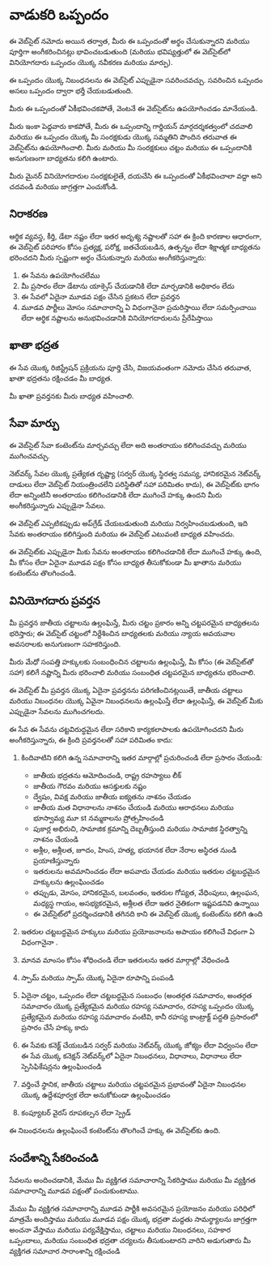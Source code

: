 # వాడుకరి ఒప్పందం

ఈ వెబ్‌సైట్ నమోదు అయిన తర్వాత, మీరు ఈ ఒప్పందంతో అర్థం చేసుకున్నారని మరియు పూర్తిగా అంగీకరించినట్లు భావించబడుతుంది (మరియు భవిష్యత్తులో ఈ వెబ్‌సైట్‌లో వినియోగదారు ఒప్పందం యొక్క నవీకరణ మరియు మార్పు).

ఈ ఒప్పందం యొక్క నిబంధనలను ఈ వెబ్‌సైట్ ఎప్పుడైనా సవరించవచ్చు. సవరించిన ఒప్పందం అసలు ఒప్పందం ద్వారా భర్తీ చేయబడుతుంది.

మీరు ఈ ఒప్పందంతో ఏకీభవించకపోతే, వెంటనే ఈ వెబ్‌సైట్‌ను ఉపయోగించడం మానేయండి.

మీరు ఇంకా పెద్దవారు కాకపోతే, మీరు ఈ ఒప్పందాన్ని గార్డియన్ మార్గదర్శకత్వంలో చదవాలి మరియు ఈ ఒప్పందం యొక్క మీ సంరక్షకుడు యొక్క సమ్మతిని పొందిన తరువాత ఈ వెబ్‌సైట్‌ను ఉపయోగించాలి. మీరు మరియు మీ సంరక్షకులు చట్టం మరియు ఈ ఒప్పందానికి అనుగుణంగా బాధ్యతను కలిగి ఉంటారు.

మీరు మైనర్ వినియోగదారుల సంరక్షకులైతే, దయచేసి ఈ ఒప్పందంతో ఏకీభవించాలా వద్దా అని చదవండి మరియు జాగ్రత్తగా ఎంచుకోండి.

## నిరాకరణ

ఆర్థిక వ్యవస్థ, కీర్తి, డేటా నష్టం లేదా ఇతర అదృశ్య నష్టాలతో సహా ఈ క్రింది కారణాల ఆధారంగా, ఈ వెబ్‌సైట్ పరిహారం కోసం ప్రత్యక్ష, పరోక్ష, జతచేయబడిన, ఉత్పన్నం లేదా శిక్షాత్మక బాధ్యతను భరించదని మీరు స్పష్టంగా అర్థం చేసుకున్నారు మరియు అంగీకరిస్తున్నారు:

1. ఈ సేవను ఉపయోగించలేము
1. మీ ప్రసారం లేదా డేటాను యాక్సెస్ చేయడానికి లేదా మార్చడానికి అధికారం లేదు
1. ఈ సేవలో ఏదైనా మూడవ పక్షం చేసిన ప్రకటన లేదా ప్రవర్తన
1. మూడవ పార్టీలు మోసం సమాచారాన్ని ఏ విధంగానైనా ప్రచురిస్తాయి లేదా సమర్పించాయి లేదా ఆర్థిక నష్టాలను అనుభవించడానికి వినియోగదారులను ప్రేరేపిస్తాయి

## ఖాతా భద్రత

ఈ సేవ యొక్క రిజిస్ట్రేషన్ ప్రక్రియను పూర్తి చేసి, విజయవంతంగా నమోదు చేసిన తరువాత, ఖాతా భద్రతను రక్షించడం మీ బాధ్యత.

మీ ఖాతా ప్రవర్తనకు మీరు బాధ్యత వహించాలి.

## సేవా మార్పు

ఈ వెబ్‌సైట్ సేవా కంటెంట్‌ను మార్చవచ్చు లేదా అది అంతరాయం కలిగించవచ్చు మరియు ముగించవచ్చు.

నెట్‌వర్క్ సేవల యొక్క ప్రత్యేకత దృష్ట్యా (సర్వర్ యొక్క స్థిరత్వ సమస్య, హానికరమైన నెట్‌వర్క్ దాడులు లేదా వెబ్‌సైట్ నియంత్రించలేని పరిస్థితితో సహా పరిమితం కాదు), ఈ వెబ్‌సైట్‌కు భాగం లేదా అన్నింటినీ అంతరాయం కలిగించడానికి లేదా ముగించే హక్కు ఉందని మీరు అంగీకరిస్తున్నారు ఎప్పుడైనా సేవలు.

ఈ వెబ్‌సైట్ ఎప్పటికప్పుడు అప్‌గ్రేడ్ చేయబడుతుంది మరియు నిర్వహించబడుతుంది, ఇది సేవకు అంతరాయం కలిగిస్తుంది మరియు ఈ వెబ్‌సైట్ ఎటువంటి బాధ్యత వహించదు.

ఈ వెబ్‌సైట్‌కు ఎప్పుడైనా మీకు సేవను అంతరాయం కలిగించడానికి లేదా ముగించే హక్కు ఉంది, మీ కోసం లేదా ఏదైనా మూడవ పక్షం కోసం బాధ్యత తీసుకోకుండా మీ ఖాతాను మరియు కంటెంట్‌ను తొలగించండి.

## వినియోగదారు ప్రవర్తన

మీ ప్రవర్తన జాతీయ చట్టాలను ఉల్లంఘిస్తే, మీరు చట్టం ప్రకారం అన్ని చట్టపరమైన బాధ్యతలను భరిస్తారు; ఈ వెబ్‌సైట్ చట్టంలో నిర్దేశించిన బాధ్యతలకు మరియు న్యాయ అవయవాల అవసరాలకు అనుగుణంగా సహకరిస్తుంది.

మీరు మేధో సంపత్తి హక్కులకు సంబంధించిన చట్టాలను ఉల్లంఘిస్తే, మీ కోసం (ఈ వెబ్‌సైట్‌తో సహా) కలిగే నష్టాన్ని మీరు భరించాలి మరియు సంబంధిత చట్టపరమైన బాధ్యతను భరించాలి.

ఈ వెబ్‌సైట్ మీ ప్రవర్తన యొక్క ఏదైనా ప్రవర్తనను పరిగణించినట్లయితే, జాతీయ చట్టాలు మరియు నిబంధనల యొక్క ఏవైనా నిబంధనలను ఉల్లంఘిస్తే లేదా ఉల్లంఘిస్తే, ఈ వెబ్‌సైట్ మీకు ఎప్పుడైనా సేవలను ముగించగలదు.

ఈ సేవ ఈ సేవను చట్టవిరుద్ధమైన లేదా సరికాని కార్యకలాపాలకు ఉపయోగించదని మీరు అంగీకరిస్తున్నారు, ఈ క్రింది ప్రవర్తనలతో సహా పరిమితం కాదు:

1. కిందివాటిని కలిగి ఉన్న సమాచారాన్ని ఇతర మార్గాల్లో ప్రచురించండి లేదా ప్రసారం చేయండి:

   * జాతీయ భద్రతను ఆమోదించండి, రాష్ట్ర రహస్యాలు లీక్
   * జాతీయ గౌరవం మరియు ఆసక్తులకు నష్టం
   * ద్వేషం, వివక్ష మరియు జాతీయ ఐక్యతను నాశనం చేయడం
   * జాతీయ మత విధానాలను నాశనం చేయండి మరియు ఆరాధనలు మరియు భూస్వామ్య మూ st నమ్మకాలను ప్రోత్సహించండి
   * పుకార్ల అభిరుచి, సామాజిక క్రమాన్ని దెబ్బతీస్తుంది మరియు సామాజిక స్థిరత్వాన్ని నాశనం చేయండి
   * అశ్లీల, అశ్లీలత, జూదం, హింస, హత్య, భయానక లేదా నేరాల అస్థిరత నుండి ప్రయాణిస్తున్నారు
   * ఇతరులను అవమానించడం లేదా అపవాదు చేయడం మరియు ఇతరుల చట్టబద్ధమైన హక్కులను ఉల్లంఘించడం
   * తప్పుడు, మోసం, హానికరమైన, బలవంతం, ఇతరుల గోప్యత, వేధింపులు, ఉల్లంఘన, మధ్యస్థ గాయం, అసభ్యకరమైన, అశ్లీలత లేదా ఇతర నైతికంగా ఇష్టపడనివి ఉన్నాయి
   * ఈ వెబ్‌సైట్‌లో ప్రదర్శించడానికి తగినది కాని ఈ వెబ్‌సైట్ యొక్క కంటెంట్‌ను కలిగి ఉంది

1. ఇతరుల చట్టబద్ధమైన హక్కులు మరియు ప్రయోజనాలను అపాయం కలిగించే విధంగా ఏ విధంగానైనా
.
1. మానవ మాంసం కోసం శోధించండి లేదా ఇతరులను ఇతర మార్గాల్లో వేధించండి
1. స్పామ్ మరియు స్పామ్ యొక్క ఏదైనా రూపాన్ని పంపండి
1. ఏదైనా చట్టం, ఒప్పందం లేదా చట్టబద్ధమైన సంబంధం (అంతర్గత సమాచారం, అంతర్గత సమాచారం యొక్క ప్రత్యేకమైన మరియు రహస్య సమాచారం, రహస్య ఒప్పందం యొక్క ప్రత్యేకమైన మరియు రహస్య సమాచారం వంటివి, కానీ రహస్య కాంట్రాక్ట్ పద్ధతి ప్రసారంలో ప్రసారం చేసే హక్కు కాదు
1. ఈ సేవకు కనెక్ట్ చేయబడిన సర్వర్ మరియు నెట్‌వర్క్ యొక్క జోక్యం లేదా విధ్వంసం లేదా ఈ సేవ యొక్క కనెక్షన్ నెట్‌వర్క్‌లో ఏదైనా నిబంధనలు, విధానాలు, విధానాలు లేదా స్పెసిఫికేషన్లను ఉల్లంఘించండి
1. వర్తించే స్థానిక, జాతీయ చట్టాలు మరియు చట్టపరమైన ప్రభావంతో ఏదైనా నిబంధనల యొక్క ఉద్దేశపూర్వక లేదా అనుకోకుండా ఉల్లంఘించడం
1. కంప్యూటర్ వైరస్ రూపకల్పన లేదా స్ప్రెడ్

ఈ నిబంధనలను ఉల్లంఘించే కంటెంట్‌ను తొలగించే హక్కు ఈ వెబ్‌సైట్‌కు ఉంది.

## సందేశాన్ని సేకరించండి

సేవలను అందించడానికి, మేము మీ వ్యక్తిగత సమాచారాన్ని సేకరిస్తాము మరియు మీ వ్యక్తిగత సమాచారాన్ని మూడవ పక్షంతో పంచుకుంటాము.

మేము మీ వ్యక్తిగత సమాచారాన్ని మూడవ పార్టీకి అవసరమైన ప్రయోజనం మరియు పరిధిలో మాత్రమే అందిస్తాము మరియు మూడవ పక్షం యొక్క భద్రతా మద్దతు సామర్థ్యాలను జాగ్రత్తగా అంచనా వేస్తాము మరియు పర్యవేక్షిస్తాము, చట్టాలు మరియు నిబంధనలు, సహకార ఒప్పందాలు, మరియు సంబంధిత భద్రతా చర్యలను తీసుకుంటారని వారిని అడుగుతారు మీ వ్యక్తిగత సమాచార సారాంశాన్ని రక్షించండి